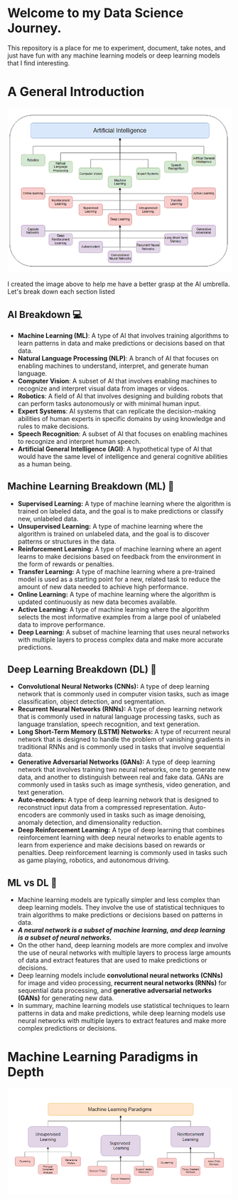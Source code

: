 # Welcome to my Data Science Journey.
This repository is a place for me to experiment, document, take notes, and just have fun with any 
machine learning models or deep learning models that I find interesting.

# A General Introduction
![alt text](media/basic-understanding.png)

I created the image above to help me have a better grasp at the AI umbrella. Let's break down each section listed 

## AI Breakdown :computer: ##
- __**Machine Learning (ML)**__: A type of AI that involves training algorithms to learn patterns in data and 
  make predictions or decisions based on that data.
- __**Natural Language Processing (NLP)**__: A branch of AI that focuses on enabling machines to understand, 
  interpret, and generate human language.
- __**Computer Vision**__: A subset of AI that involves enabling machines to recognize and interpret visual 
  data from images or videos.
- __**Robotics**__: A field of AI that involves designing and building robots that can perform tasks
  autonomously or with minimal human input.
- __**Expert Systems**__: AI systems that can replicate the decision-making abilities of human experts in 
  specific domains by using knowledge and rules to make decisions.
- __**Speech Recognition**__: A subset of AI that focuses on enabling machines to recognize and interpret human speech.
- __**Artificial General Intelligence (AGI)**__: A hypothetical type of AI that would have the same level of intelligence 
  and general cognitive abilities as a human being.

## Machine Learning Breakdown (ML) :robot:  ##
- __**Supervised Learning:**__ A type of machine learning where the algorithm is trained on labeled data, and the goal is to make
predictions or classify new, unlabeled data.
- __**Unsupervised Learning:**__ A type of machine learning where the algorithm is trained on unlabeled data, and the goal is to 
discover patterns or structures in the data.
- __**Reinforcement Learning:**__ A type of machine learning where an agent learns to make decisions based on feedback from the 
environment in the form of rewards or penalties.
- __**Transfer Learning:**__ A type of machine learning where a pre-trained model is used as a starting point for a new, related 
task to reduce the amount of new data needed to achieve high performance.
- __**Online Learning:**__ A type of machine learning where the algorithm is updated continuously as new data becomes available.
- __**Active Learning:**__ A type of machine learning where the algorithm selects the most informative examples from a large pool 
of unlabeled data to improve performance.
- __**Deep Learning:**__ A subset of machine learning that uses neural networks with multiple layers to process complex data and 
make more accurate predictions.

## Deep Learning Breakdown (DL) :brain: ##
- __**Convolutional Neural Networks (CNNs):**__ A type of deep learning network that is commonly used in computer 
vision tasks, such as image classification, object detection, and segmentation.
- __**Recurrent Neural Networks (RNNs):**__ A type of deep learning network that is commonly used in natural language 
processing tasks, such as language translation, speech recognition, and text generation.
- __**Long Short-Term Memory (LSTM) Networks:**__ A type of recurrent neural network that is designed to handle the 
problem of vanishing gradients in traditional RNNs and is commonly used in tasks that involve sequential data.
- __**Generative Adversarial Networks (GANs):**__ A type of deep learning network that involves training two 
neural networks, one to generate new data, and another to distinguish between real and fake data. GANs are 
commonly used in tasks such as image synthesis, video generation, and text generation.
- __**Auto-encoders:**__ A type of deep learning network that is designed to reconstruct input data from a compressed 
representation. Auto-encoders are commonly used in tasks such as image denoising, anomaly detection, and dimensionality 
reduction.
- __**Deep Reinforcement Learning:**__ A type of deep learning that combines reinforcement learning with deep
neural networks to enable agents to learn from experience and make decisions based on rewards or penalties.
Deep reinforcement learning is commonly used in tasks such as game playing, robotics, and autonomous driving.

## ML vs DL  :boxing_glove: ##
- Machine learning models are typically simpler and less complex than deep learning models. They involve the use of 
statistical techniques to train algorithms to make predictions or decisions based on patterns in data.
-  **_A neural network is a subset of machine learning, and deep learning is a subset of neural networks._**
- On the other hand, deep learning models are more complex and involve the use of neural networks with multiple layers to
process large amounts of data and extract features that are used to make predictions or decisions. 
- Deep learning models include __**convolutional neural networks (CNNs)**__ for image and video processing, __**recurrent neural networks (RNNs)**__ for 
sequential data processing, and __**generative adversarial networks (GANs)**__ for generating new data. 
- In summary, machine learning models use statistical techniques to learn patterns in data and make predictions, while deep learning models 
use neural networks with multiple layers to extract features and make more complex predictions or decisions.

# Machine Learning Paradigms in Depth
![alt text](media/ML-paradigms.png)
